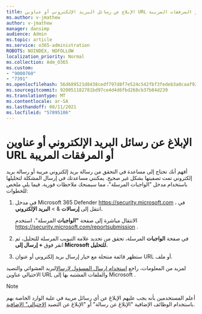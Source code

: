```yaml
---
title: الإبلاغ عن رسائل البريد الإلكتروني أو عناوين URL أو المرفقات المريبة
ms.author: v-jmathew
author: v-jmathew
manager: dansimp
audience: Admin
ms.topic: article
ms.service: o365-administration
ROBOTS: NOINDEX, NOFOLLOW
localization_priority: Normal
ms.collection: Adm_O365
ms.custom:
- "9000760"
- "7391"
ms.openlocfilehash: 56d689521d8438cedf797d8f7e524c542fbf3fedeb3a0caaf92b6b2cff1dd9bb
ms.sourcegitcommit: 920051182781bd97ce4d4d6fbd268cb37b84d239
ms.translationtype: MT
ms.contentlocale: ar-SA
ms.lasthandoff: 08/11/2021
ms.locfileid: "57895106"
---
```

# <a name="report-suspicious-emails-urls-or-attachments"></a>الإبلاغ عن رسائل البريد الإلكتروني أو عناوين URL أو المرفقات المريبة

أفهم أنك تحتاج إلى مساعدة في التحقق من رسالة بريد إلكتروني مريبة أو رسالة بريد إلكتروني تمت تصفيتها بشكل غير صحيح. يمكنني مساعدتك في إرسال المشكلة لتحليلها باستخدام مدخل "الواجبات المرسلة"، مما سيمنحك ملاحظات فورية.  فيما يلي ملخص للخطوات:

1. في مدخل Microsoft 365 Defender <https://security.microsoft.com> في ، انتقل إلى **إرسالات** & \> **البريد الإلكتروني.**

   الانتقال مباشرة إلى صفحة **"الواجبات** المرسلة"، استخدم <https://security.microsoft.com/reportsubmission> .

2. في صفحة **الواجبات** المرسلة، تحقق من تحديد علامة التبويب المرسلة للتحليل، ثم انقر فوق **+ إرسال إلى Microsoft للتحليل.** 

3. ستظهر قائمة منتحلة مع خيار إرسال بريد إلكتروني أو عنوان URL أو ملف.

لمزيد من المعلومات، راجع [استخدام إرسال المسؤول لإرسال](https://docs.microsoft.com/microsoft-365/security/office-365-security/admin-submission)البريد العشوائي والتصيد الاحتيالي عناوين URL والملفات المشتبه بها إلى Microsoft .

> [!NOTE]
> أعلم المستخدمين بأنه يجب عليهم الإبلاغ عن أي رسائل مريبة في علبة الوارد الخاصة بهم باستخدام الوظائف الإضافية "الإبلاغ عن رسالة" أو "الإبلاغ عن التصيد [الاحتيالي" الإضافية](https://docs.microsoft.com/microsoft-365/security/office-365-security/enable-the-report-message-add-in).
